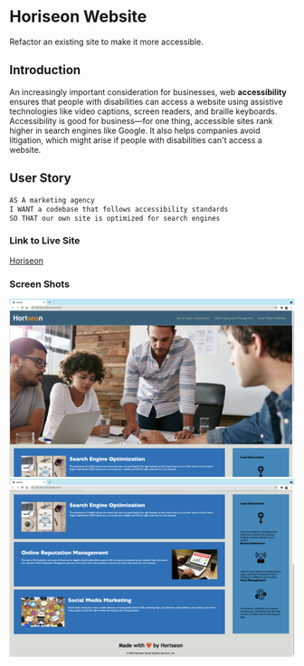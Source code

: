 # Horiseon Website

Refactor an existing site to make it more accessible. 

## Introduction

An increasingly important consideration for businesses, web **accessibility** ensures that people with disabilities can access a website using assistive technologies like video captions, screen readers, and braille keyboards. Accessibility is good for business&mdash;for one thing, accessible sites rank higher in search engines like Google. It also helps companies avoid litigation, which might arise if people with disabilities can't access a website.

## User Story
```
AS A marketing agency
I WANT a codebase that follows accessibility standards
SO THAT our own site is optimized for search engines
```

### Link to Live Site
[Horiseon](https://mohamedmesahel.github.io/Horiseon-website/)

### Screen Shots

![](assets/images/main.png)
![](assets/images/body.png)
